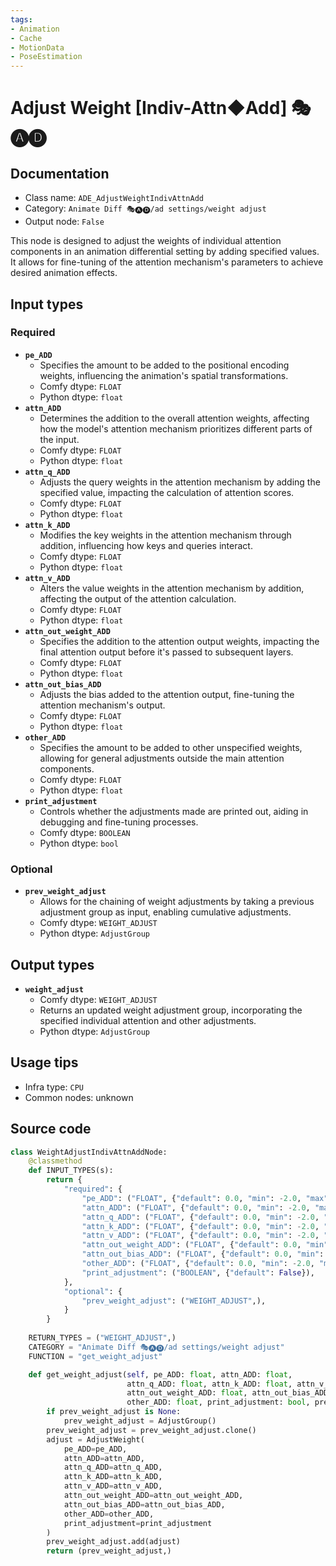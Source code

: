 ```yaml
---
tags:
- Animation
- Cache
- MotionData
- PoseEstimation
---
```


# Adjust Weight [Indiv-Attn◆Add] 🎭🅐🅓
## Documentation
- Class name: `ADE_AdjustWeightIndivAttnAdd`
- Category: `Animate Diff 🎭🅐🅓/ad settings/weight adjust`
- Output node: `False`

This node is designed to adjust the weights of individual attention components in an animation differential setting by adding specified values. It allows for fine-tuning of the attention mechanism's parameters to achieve desired animation effects.
## Input types
### Required
- **`pe_ADD`**
    - Specifies the amount to be added to the positional encoding weights, influencing the animation's spatial transformations.
    - Comfy dtype: `FLOAT`
    - Python dtype: `float`
- **`attn_ADD`**
    - Determines the addition to the overall attention weights, affecting how the model's attention mechanism prioritizes different parts of the input.
    - Comfy dtype: `FLOAT`
    - Python dtype: `float`
- **`attn_q_ADD`**
    - Adjusts the query weights in the attention mechanism by adding the specified value, impacting the calculation of attention scores.
    - Comfy dtype: `FLOAT`
    - Python dtype: `float`
- **`attn_k_ADD`**
    - Modifies the key weights in the attention mechanism through addition, influencing how keys and queries interact.
    - Comfy dtype: `FLOAT`
    - Python dtype: `float`
- **`attn_v_ADD`**
    - Alters the value weights in the attention mechanism by addition, affecting the output of the attention calculation.
    - Comfy dtype: `FLOAT`
    - Python dtype: `float`
- **`attn_out_weight_ADD`**
    - Specifies the addition to the attention output weights, impacting the final attention output before it's passed to subsequent layers.
    - Comfy dtype: `FLOAT`
    - Python dtype: `float`
- **`attn_out_bias_ADD`**
    - Adjusts the bias added to the attention output, fine-tuning the attention mechanism's output.
    - Comfy dtype: `FLOAT`
    - Python dtype: `float`
- **`other_ADD`**
    - Specifies the amount to be added to other unspecified weights, allowing for general adjustments outside the main attention components.
    - Comfy dtype: `FLOAT`
    - Python dtype: `float`
- **`print_adjustment`**
    - Controls whether the adjustments made are printed out, aiding in debugging and fine-tuning processes.
    - Comfy dtype: `BOOLEAN`
    - Python dtype: `bool`
### Optional
- **`prev_weight_adjust`**
    - Allows for the chaining of weight adjustments by taking a previous adjustment group as input, enabling cumulative adjustments.
    - Comfy dtype: `WEIGHT_ADJUST`
    - Python dtype: `AdjustGroup`
## Output types
- **`weight_adjust`**
    - Comfy dtype: `WEIGHT_ADJUST`
    - Returns an updated weight adjustment group, incorporating the specified individual attention and other adjustments.
    - Python dtype: `AdjustGroup`
## Usage tips
- Infra type: `CPU`
- Common nodes: unknown


## Source code
```python
class WeightAdjustIndivAttnAddNode:
    @classmethod
    def INPUT_TYPES(s):
        return {
            "required": {
                "pe_ADD": ("FLOAT", {"default": 0.0, "min": -2.0, "max": 2.0, "step": 0.000001}),
                "attn_ADD": ("FLOAT", {"default": 0.0, "min": -2.0, "max": 2.0, "step": 0.000001}),
                "attn_q_ADD": ("FLOAT", {"default": 0.0, "min": -2.0, "max": 2.0, "step": 0.000001}),
                "attn_k_ADD": ("FLOAT", {"default": 0.0, "min": -2.0, "max": 2.0, "step": 0.000001}),
                "attn_v_ADD": ("FLOAT", {"default": 0.0, "min": -2.0, "max": 2.0, "step": 0.000001}),
                "attn_out_weight_ADD": ("FLOAT", {"default": 0.0, "min": -2.0, "max": 2.0, "step": 0.000001}),
                "attn_out_bias_ADD": ("FLOAT", {"default": 0.0, "min": -2.0, "max": 2.0, "step": 0.000001}),
                "other_ADD": ("FLOAT", {"default": 0.0, "min": -2.0, "max": 2.0, "step": 0.000001}),
                "print_adjustment": ("BOOLEAN", {"default": False}),
            },
            "optional": {
                "prev_weight_adjust": ("WEIGHT_ADJUST",),
            }
        }
    
    RETURN_TYPES = ("WEIGHT_ADJUST",)
    CATEGORY = "Animate Diff 🎭🅐🅓/ad settings/weight adjust"
    FUNCTION = "get_weight_adjust"

    def get_weight_adjust(self, pe_ADD: float, attn_ADD: float,
                          attn_q_ADD: float, attn_k_ADD: float, attn_v_ADD: float,
                          attn_out_weight_ADD: float, attn_out_bias_ADD: float,
                          other_ADD: float, print_adjustment: bool, prev_weight_adjust: AdjustGroup=None):
        if prev_weight_adjust is None:
            prev_weight_adjust = AdjustGroup()
        prev_weight_adjust = prev_weight_adjust.clone()
        adjust = AdjustWeight(
            pe_ADD=pe_ADD,
            attn_ADD=attn_ADD,
            attn_q_ADD=attn_q_ADD,
            attn_k_ADD=attn_k_ADD,
            attn_v_ADD=attn_v_ADD,
            attn_out_weight_ADD=attn_out_weight_ADD,
            attn_out_bias_ADD=attn_out_bias_ADD,
            other_ADD=other_ADD,
            print_adjustment=print_adjustment
        )
        prev_weight_adjust.add(adjust)
        return (prev_weight_adjust,)

```
